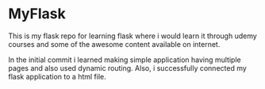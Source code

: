 # MyFlask

This is my flask repo for learning flask where i would learn it through udemy courses and some of the awesome content available on internet.

In the initial commit i learned making simple application having multiple pages and also used dynamic routing. Also, i successfully connected my flask application to a html file.



